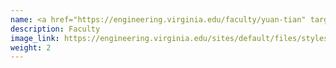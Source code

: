 ```yaml
---
name: <a href="https://engineering.virginia.edu/faculty/yuan-tian" target="_blank"> Yuan Tian </a>
description: Faculty
image_link: https://engineering.virginia.edu/sites/default/files/styles/faculty_headshot/public/Yuan_Tian%20%281%29.jpg?itok=417AvqDU
weight: 2
---
```

